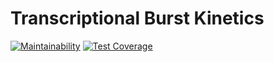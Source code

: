 # Transcriptional Burst Kinetics
[![Maintainability](https://api.codeclimate.com/v1/badges/6885ade32f6bb232bd7a/maintainability)](https://codeclimate.com/github/vanheeringen-lab/Transcriptional_Burst_Kinetics/maintainability)
[![Test Coverage](https://api.codeclimate.com/v1/badges/6885ade32f6bb232bd7a/test_coverage)](https://codeclimate.com/github/vanheeringen-lab/Transcriptional_Burst_Kinetics/test_coverage)
